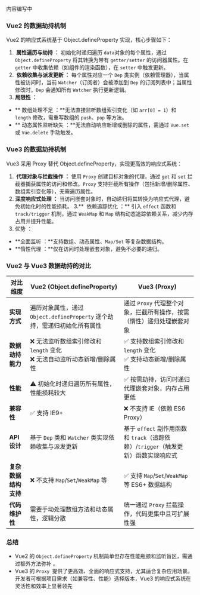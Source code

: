 <Badge type="warning">内容编写中</Badge>


### Vue2 的数据劫持机制

Vue2 的响应式系统基于 ​Object.defineProperty​ 实现，核心步骤如下：

1. **​ 属性遍历与劫持 ​：**
   初始化时递归遍历 `data`对象的每个属性，通过 `Object.defineProperty` 将其转换为带有 `getter/setter` 的访问器属性。在 `getter` 中收集依赖（如组件的渲染函数），在 `setter` 中触发更新。
2. ​ **依赖收集与派发更新 ​：**
   每个属性对应一个 `Dep` 类实例（依赖管理器），当属性被访问时，当前 `Watcher`（订阅者）会被添加到 `Dep` 的订阅列表中；当属性修改时，`Dep` 会通知所有 `Watcher` 执行更新逻辑。
3. **局限性 ​：**

- **​ 数组处理不足 ​：**无法直接监听数组索引变化（如 `arr[0] = 1`）和 `length` 修改，需重写数组的 `push`、`pop` 等方法。
- **​ 动态属性监听缺失 ​：**无法自动响应新增或删除的属性，需通过 `Vue.set` 或 `Vue.delete` 手动触发。

### Vue3 的数据劫持机制

Vue3 采用 ​Proxy​ 替代 Object.defineProperty，实现更高效的响应式系统：

1. **​ 代理对象与拦截操作 ​：**
   使用 `Proxy` 创建目标对象的代理，通过 `get` 和 `set` 拦截器捕获属性的访问和修改。`Proxy` 支持拦截所有操作（包括新增/删除属性、数组索引变化等），无需遍历属性。
2. **深度响应式处理 ​：**
   当访问嵌套对象时，自动递归将其转换为响应式代理，避免初始化时的性能损耗。 3.** ​ 依赖追踪优化 ​：**
   引入 `effect` 函数和 `track/trigger` 机制，通过 `WeakMap` 和 `Map` 结构动态追踪依赖关系，减少内存占用并提升性能。
3. 优势 ​：

- **全面监听 ​：**支持数组、动态属性、`Map/Set` 等复杂数据结构。
- **惰性代理 ​：**仅在访问时处理嵌套对象，避免不必要的递归。

### Vue2 与 Vue3 数据劫持的对比

| 对比维度             | Vue2 (Object.defineProperty)                                                | Vue3 (Proxy)                                                                       |
| -------------------- | --------------------------------------------------------------------------- | ---------------------------------------------------------------------------------- |
| **实现方式**         | 遍历对象属性，通过 `Object.defineProperty` 逐个劫持，需递归初始化所有属性   | 通过 `Proxy` 代理整个对象，拦截所有操作，按需（惰性）递归处理嵌套对象              |
| **数据劫持能力**     | ❌ 无法监听数组索引修改和 `length` 变化<br>❌ 无法自动监听动态新增/删除属性 | ✅ 支持数组索引修改和 `length` 变化<br>✅ 支持动态新增/删除属性                    |
| **性能**             | ⚠️ 初始化时递归遍历所有属性，性能损耗较大| ✅ 按需劫持，访问时递归代理嵌套对象，内存占用更低                                  |
| **兼容性**           | ✅ 支持 IE9+  | ❌ 不支持 IE（依赖 ES6 Proxy）                                                     |
| **API 设计**         | 基于 `Dep` 类和 `Watcher` 类实现依赖收集与派发更新 | 基于 `effect` 副作用函数和 `track`（追踪依赖）/`trigger`（触发更新）函数实现响应式 |
| **复杂数据结构支持** | ❌ 不支持 `Map`/`Set`/`WeakMap` 等| ✅ 支持 `Map`/`Set`/`WeakMap` 等 ES6+ 数据结构                                     |
| **代码维护性**       | 需要手动处理数组方法和动态属性，逻辑分散 | 统一通过 `Proxy` 拦截操作，代码更集中且可扩展性强  

### 总结
- ​Vue2​ 的 `Object.defineProperty` 机制简单但存在性能瓶颈和监听盲区，需通过额外方法弥补
。
- ​Vue3​ 的 `Proxy `提供了更高效、全面的响应式支持，尤其适合复杂应用场景。
开发者可根据项目需求（如兼容性、性能）选择版本，Vue3 的响应式系统在灵活性和效率上显著领先
